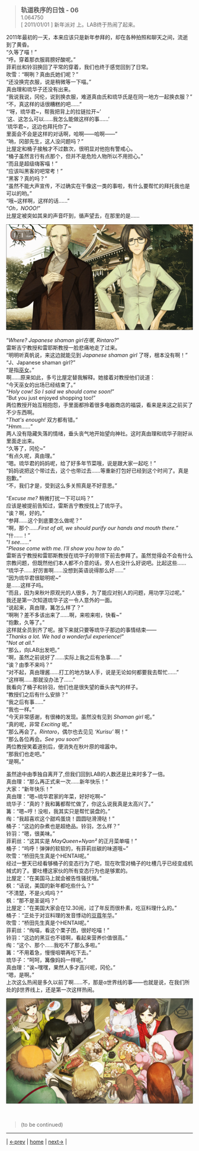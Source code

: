 > <big> **轨道秩序的日蚀 - 06** </big>  
> 1.064750  
> [ 2011/01/01 ] 新年派对 上。LAB终于热闹了起来。  

2011年最初的一天，本来应该只是新年参拜的，却在各种拍照和聊天之间，流逝到了黄昏。  
“久等了喵！”  
“呼。穿着那衣服肩膀好酸呢。”  
菲莉丝和铃羽换回了平常的穿着，我们也终于感觉回到了日常。  
吹雪：“啊咧？真由氏她们呢？”  
“还没换完衣服，说是稍微等一下喵。”  
真由理和琉华子还没有出来。  
“我说我说，冈伦，说到换衣服，难道真由氏和琉华氏是在同一地方一起换衣服？”  
“不，真这样的话很糟糕的吧……”  
“‘呀，琉华君~，帮我把背上的拉链拉开~’  
 ‘这、这怎么可以……我怎么能做这样的事……’  
 ‘琉华君~，这边也拜托你了~  
 里面会不会是这样的对话啊，哈啊——哈啊——”  
“呐，冈部先生，这人没问题吗？”  
比屋定和桶子接触才不过数次，很明显对他抱有警戒心。  
“桶子虽然言行有点那个，但并不是危险人物所以不用担心。”  
“而且是超级嗨客喵！”  
“应该叫黑客的吧常考！”  
“黑客？真的吗？”  
“虽然不能大声宣传，不过确实在干像这一类的事啦，有什么要帮忙的拜托我也是可以的哟。”  
“哦~这样啊，这样的话……”  
“*Oh，NOOO!*”  
比屋定被突如其来的声音吓到，循声望去，在那里的是……  

![](../pics/0068-1.png)

“*Where? Japanese shaman girl在哪, Rintaro?*”  
雷斯吉宁教授和雷耶斯教授一脸悲痛地走了过来。  
“明明听真帆说，来这边就能见到 *Japanese shaman girl* 了呀，根本没有啊！”  
“J、Japanese shaman girl?”  
“是指<abbr title="雷斯吉宁他们理解中的“巫女”就是日本萨满少女">巫女</abbr>。”  
啊……原来如此，多亏比屋定替我解释。她接着对教授他们说道：  
“今天巫女的出场已经结束了。”  
“*Holy cow! So I said we should come soon!*”  
“But you just enjoyed shopping too!”  
两位教授开始互相抱怨，手里面都拎着很多电器商店的福袋，看来是来这之前买了不少东西啊。  
“*That's enough!* 双方都有错。”  
“*Hmm……*”  
两人没有隐藏失落的情绪，垂头丧气地开始望向神社。这时真由理和琉华子刚好从里面走出来。  
“久等了，冈伦~”  
“有点久呢，真由理。”  
“嗯。琉华君的妈妈呢，给了好多年节菜哦，说是跟大家一起吃！”  
“妈妈说把这个带过去，这个也带过去……等重新打包好已经到这个时间了。真是抱歉。”  
“不，我们才是，受到这么多关照真是不好意思。”  

“*Excuse me?* 稍微打扰一下可以吗？”  
应该是被提前告知过，雷斯吉宁教授找上了琉华子。  
“诶？啊，好的。”  
“参拜……这个到底要怎么做呢？”  
“啊，那个……*First of all, we should purify our hands and mouth there.*”  
“什……！”  
“*I see……*”  
“*Please come with me. I'll show you how to do.*”  
雷斯吉宁教授和雷耶斯教授在琉华子的带领下前去参拜了。虽然觉得会不会有什么宗教问题，但既然他们本人都不介意的话，旁人也没什么好说吧。比起这些……  
“琉华子……好厉害啊……没想到英语说得那么好……”  
“因为琉华君很聪明呢~”  
是……这样子吗。  
“而且，因为来秋叶原观光的人很多，为了能应对别人的问题，用功学习过呢。”  
我还是第一次知道琉华子这一令人意外的一面。  
“说起来，真由理，篝怎么样了？”  
“啊咧？差不多该出来了……啊，来啦来啦，快看~”  
“抱歉，久等了。”  
这样就全员到齐了呢。接下来就只要等琉华子那边的事情结束——  
“*Thanks a lot. We had a wonderful experience!*”  
“*Not at all.*”  
“那么，向LAB出发吧。”  
“啊，虽然之前说好了……实际上我之后有急事……”  
“诶？由季不来吗？”  
“对不起，真由理酱……打工的地方缺人手，说是无论如何都要我去帮忙……”  
“这样啊……那就没办法了……”  
我看向了桶子和铃羽，他们也是很失望的垂头丧气的样子。  
“教授们之后有什么安排？”  
“我之后有事……”  
“我也一样。”  
“今天非常感谢，有很棒的发现。虽然没有见到 *Shaman girl* 呢。”  
“真的呢，非常 *Exciting* 呢。”  
“那么再会了。*Rintaro*，偶尔也去见见 *‘Kurisu’* 啊！”  
“那么各位再会。*See you soon!*”  
两位教授笑着道别后，便消失在秋叶原的喧嚣中。  
“那我们也走吧。”  
“是啊。”  

虽然途中由季独自离开了,但我们回到LAB的人数还是比来时多了一倍。  
真由理：“那么再正式来一次……新年快乐！”  
大家：“新年快乐！”  
真由理：“嗯~琉华君家的年菜，好好吃啊~”  
琉华子：“真的？我和篝都帮忙做了，你这么说我真是太高兴了。”  
篝：“嗯~哼！没啦，我其实只是帮忙装盘的。”  
绹：“我超喜欢这个甜鸡蛋烧！圆圆哒滑滑哒！”  
桶子：“这边的杂煮也是超绝品。铃羽，怎么样？”  
铃羽：“嗯，很美味。”  
菲莉丝：“这其实是 *MayQueen+Nyan²* 的正月菜单喵！”  
桶子：“呜呼！弹弹的软软的，有菲莉丝碳的味道哦~”  
吹雪：“桥田先生真是个HENTAI呢。”  
经过一整天已经看够桶子的变态行为了吧，现在吹雪对桶子的吐槽几乎已经变成机械式的了。要吐槽这家伙的所有变态行为也是够累的。  
比屋定：“在美国马上就会被告性骚扰哦。”  
枫：“话说，美国的新年都吃些什么？”  
“不清楚，不是火鸡吗？”  
枫：“那不是圣诞吗？”  
比屋定：“在美国大家会在12.30闹，过了年反而很朴素，吃豆料理什么的。”  
桶子：“正处于对豆料理的发音悸动的<abbr title="在汉语中这个成语专指少女的十三四岁。这句发言的梗我没有完全了解，推测是日语中“豆”【まめ，mame】，跟“魔鬼灭亡”的“魔滅”【ま めつ，ma metsu】是谐音，这也是日本撒豆驱鬼习俗的来历（这里撒的豆子必须是炒熟的黄豆）。如果是中二病的话，会将“豆料理”的发音联想成“魔灭料理”的帅气感觉而悸动不已。如果是这样的梗，中二的年纪恰好也在十三四，翻译成豆蔻年华就比较巧妙且能体现变态感。">豆蔻年华</abbr>。”  
吹雪：“桥田先生真是个HENTAI呢。”  
菲莉丝：“绹喵，看这个栗子团，很好吃喵！”  
铃羽：“这边的黑豆也不错啊，看起来营养价值很高。”  
绹：“这个、那个……我吃不了那么多啦。”  
篝：“不用着急，慢慢咀嚼再吃下去。”  
琉华子：“呵呵，篝像妈妈一样呢。”  
真由理：“诶~嘿嘿，果然人多才高兴呢，冈伦。”  
“嗯，是啊。”  
上次这么热闹是多久以前了啊……不，那是α世界线的事——也就是说，在我们所处的β世界线上，还是第一次这样热闹。  

![](../pics/0068-2.png)


<br/>

> (to be continued)
---

| [←prev](./0067) | [home](../../) | [next→](./0069) |
